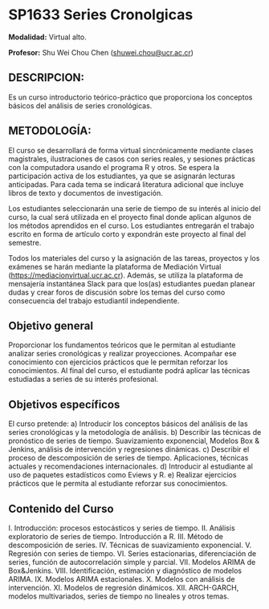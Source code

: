 # SP1633 Series Cronolgicas

**Modalidad:** Virtual alto.

**Profesor:** Shu Wei Chou Chen (shuwei.chou@ucr.ac.cr)

## DESCRIPCION:

Es un curso introductorio teórico-práctico que proporciona los conceptos básicos del análisis de series cronológicas.

## METODOLOGÍA:

El curso se desarrollará de forma virtual sincrónicamente mediante clases magistrales, ilustraciones de casos con series reales, y sesiones prácticas con la computadora usando el programa R y otros. Se espera la participación activa de los estudiantes, ya que se asignarán lecturas anticipadas. Para cada tema se indicará literatura adicional que incluye libros de texto y documentos de investigación.

Los estudiantes seleccionarán una serie de tiempo de su interés al inicio del curso, la cual será utilizada en el proyecto final donde aplican algunos de los métodos aprendidos en el curso. Los estudiantes entregarán el trabajo escrito en forma de artículo corto y expondrán este proyecto al final del semestre.

Todos los materiales del curso y la asignación de las tareas, proyectos y los exámenes se harán mediante la plataforma de Mediación Virtual (https://mediacionvirtual.ucr.ac.cr). Además, se utiliza la plataforma de mensajería instantánea Slack para que los(as) estudiantes puedan planear dudas y crear foros de discusión sobre los temas del curso como consecuencia del trabajo estudiantil independiente.

## Objetivo general

Proporcionar los fundamentos teóricos que le permitan al estudiante analizar series cronológicas y
realizar proyecciones. Acompañar ese conocimiento con ejercicios prácticos que le permitan reforzar
los conocimientos. Al final del curso, el estudiante podrá aplicar las técnicas estudiadas a series de su
interés profesional.

## Objetivos específicos

El curso pretende:
a) Introducir los conceptos básicos del análisis de las series cronológicas y la metodología de análisis.
b) Describir las técnicas de pronóstico de series de tiempo. Suavizamiento exponencial, Modelos Box &
Jenkins, análisis de intervención y regresiones dinámicas.
c) Describir el proceso de descomposición de series de tiempo. Aplicaciones, técnicas actuales y
recomendaciones internacionales.
d) Introducir al estudiante al uso de paquetes estadísticos como Eviews y R.
e) Realizar ejercicios prácticos que le permita al estudiante reforzar sus conocimientos.

## Contenido del Curso

I. Introducción: procesos estocásticos y series de tiempo.
II. Análisis exploratorio de series de tiempo. Introducción a R.
III. Método de descomposición de series.
IV. Técnicas de suavizamiento exponencial.
V. Regresión con series de tiempo.
VI. Series estacionarias, diferenciación de series, función de autocorrelación simple y parcial.
VII. Modelos ARIMA de Box&Jenkins.
VIII. Identificación, estimación y diagnóstico de modelos ARIMA.
IX. Modelos ARIMA estacionales.
X. Modelos con análisis de intervención.
XI. Modelos de regresión dinámicos.
XII. ARCH-GARCH, modelos multivariados, series de tiempo no lineales y otros temas.

